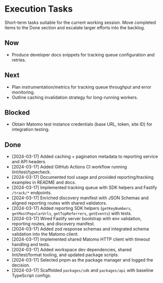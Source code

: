 # Execution Tasks

Short-term tasks suitable for the current working session. Move completed items to the Done section and escalate larger efforts into the backlog.

## Now
- Produce developer docs snippets for tracking queue configuration and retries.

## Next
- Plan instrumentation/metrics for tracking queue throughput and error monitoring.
- Outline caching invalidation strategy for long-running workers.

## Blocked
- Obtain Matomo test instance credentials (base URL, token, site ID) for integration testing.

## Done
- [2024-03-17] Added caching + pagination metadata to reporting service and API headers.
- [2024-03-17] Added GitHub Actions CI workflow running lint/test/typecheck.
- [2024-03-17] Documented tool usage and provided reporting/tracking examples in README and docs.
- [2024-03-17] Implemented tracking queue with SDK helpers and Fastify `/track/*` endpoints.
- [2024-03-17] Enriched discovery manifest with JSON Schemas and aligned reporting routes with shared validators.
- [2024-03-17] Added reporting SDK helpers (`getKeyNumbers`, `getMostPopularUrls`, `getTopReferrers`, `getEvents`) with tests.
- [2024-03-17] Wired Fastify server bootstrap with env validation, reporting routes, and discovery manifest.
- [2024-03-17] Added zod response schemas and integrated schema validation into the Matomo client.
- [2024-03-17] Implemented shared Matomo HTTP client with timeout handling and tests.
- [2024-03-17] Added workspace dev dependencies, shared lint/test/format tooling, and updated package scripts.
- [2024-03-17] Selected pnpm as the package manager and logged the decision.
- [2024-03-17] Scaffolded `packages/sdk` and `packages/api` with baseline TypeScript configs.

